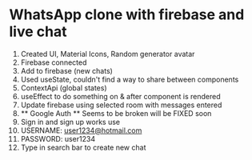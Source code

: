 # WhatsApp clone with firebase and live chat

1. Created UI, Material Icons, Random generator avatar
2. Firebase connected
3. Add to firebase (new chats)
4. Used useState, couldn't find a way to share between components
5. ContextApi (global states)
6. useEffect to do something on & after component is rendered
7. Update firebase using selected room with messages entered
8. ** Google Auth ** Seems to be broken will be FIXED soon
9. Sign in and sign up works use
10. USERNAME: user1234@hotmail.com
11. PASSWORD: user1234
12. Type in search bar to create new chat
